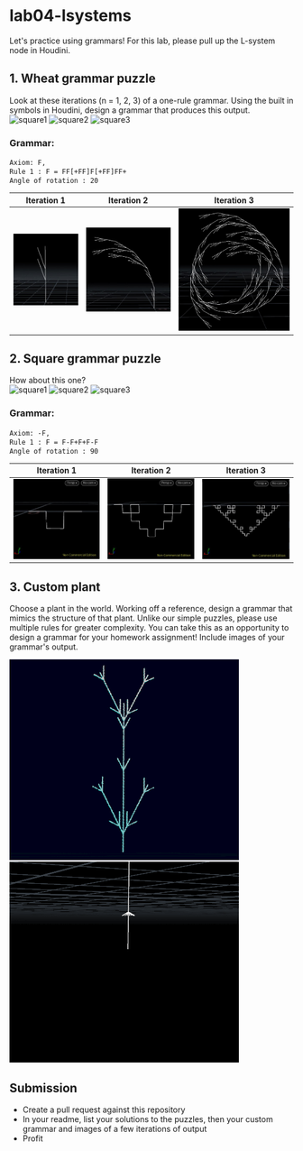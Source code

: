 # lab04-lsystems
Let's practice using grammars! For this lab, please pull up the L-system node in Houdini.

## 1. Wheat grammar puzzle
Look at these iterations (n = 1, 2, 3) of a one-rule grammar. Using the built in symbols in Houdini, design a grammar that produces this output.\
<img width="200" alt="square1" src="https://user-images.githubusercontent.com/1758825/193949661-a3a0e1f7-7d68-4b9e-8384-d9991e1e9fd2.png">
<img width="200" alt="square2" src="https://user-images.githubusercontent.com/1758825/193949853-cf2306b3-3537-4c24-91b5-0a3083bc87c0.png">
<img width="200" alt="square3" src="https://user-images.githubusercontent.com/1758825/193949859-5e432b4b-f18d-48b5-a9e9-8d7dba255955.png">

### Grammar:
```
Axiom: F,
Rule 1 : F = FF[+FF]F[+FF]FF+
Angle of rotation : 20
```

| Iteration 1 | Iteration 2 | Iteration 3 |
|---|---|---|
| ![](LSystem1_images/Iteration1.jpg) | ![](LSystem1_images/Iteration2.jpg) | ![](LSystem1_images/Iteration3.jpg) | 

## 2. Square grammar puzzle
How about this one?\
<img width="200" alt="square1" src="https://user-images.githubusercontent.com/1758825/193949895-87cdfb43-da7c-4867-ab1b-107e1ba9d2a7.png">
<img width="200" alt="square2" src="https://user-images.githubusercontent.com/1758825/193949904-a9cdfe0f-319e-4ca8-9935-dd338217a7cf.png">
<img width="200" alt="square3" src="https://user-images.githubusercontent.com/1758825/193949910-928e5993-ce26-4681-80f8-ffeb54be4dcf.png">

### Grammar:
```
Axiom: -F,
Rule 1 : F = F-F+F+F-F
Angle of rotation : 90
```

| Iteration 1 | Iteration 2 | Iteration 3 |
|---|---|---|
| ![](LSystem1_images/Iteration1_2.jpg) | ![](LSystem1_images/Iteration2_2.jpg) | ![](LSystem1_images/Iteration3_2.jpg) | 

## 3. Custom plant
Choose a plant in the world. Working off a reference, design a grammar that mimics the structure of that plant. Unlike our simple puzzles, please use multiple rules for greater complexity. You can take this as an opportunity to design a grammar for your homework assignment! Include images of your grammar's output.

![](LSystem1_images/icewall.gif)
![](LSystem1_images/chandelier_making.gif)

## Submission
- Create a pull request against this repository
- In your readme, list your solutions to the puzzles, then your custom grammar and images of a few iterations of output
- Profit

